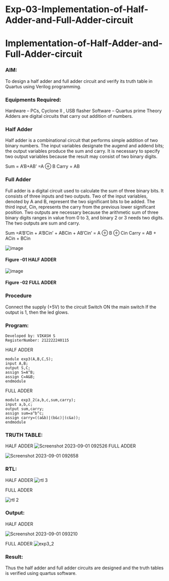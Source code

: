 # Exp-03-Implementation-of-Half-Adder-and-Full-Adder-circuit

# Implementation-of-Half-Adder-and-Full-Adder-circuit
### AIM:
To design a half adder and full adder circuit and verify its truth table in Quartus using Verilog programming.

### Equipments Required:
Hardware – PCs, Cyclone II , USB flasher
Software – Quartus prime
Theory
Adders are digital circuits that carry out addition of numbers.

### Half Adder
Half adder is a combinational circuit that performs simple addition of two binary numbers. The input variables designate the augend and addend bits; the output variables produce the sum and carry. It is necessary to specify two output variables because the result may consist of two binary digits.

Sum = A’B+AB’ =A ⊕ B Carry = AB

### Full Adder
Full adder is a digital circuit used to calculate the sum of three binary bits. It consists of three inputs and two outputs. Two of the input variables, denoted by A and B, represent the two significant bits to be added. The third input, Cin, represents the carry from the previous lower significant position. Two outputs are necessary because the arithmetic sum of three binary digits ranges in value from 0 to 3, and binary 2 or 3 needs two digits. The two outputs are sum and carry.

Sum =A’B’Cin + A’BCin’ + ABCin + AB’Cin’ = A ⊕ B ⊕ Cin Carry = AB + ACin + BCin

 ![image](https://user-images.githubusercontent.com/36288975/163552156-a13e5a56-c638-4110-97d9-8896907c8d25.png)

#### Figure -01 HALF ADDER 


![image](https://user-images.githubusercontent.com/36288975/163552057-b3547877-6d07-45b4-b7e0-bcfebfad9e1d.png)

#### Figure -02 FULL ADDER 

### Procedure

Connect the supply (+5V) to the circuit
Switch ON the main switch
If the output is 1, then the led glows.
### Program:
```
Developed by: VIKASH S
RegisterNumber: 212222240115
```
HALF ADDER
```
module exp3(A,B,C,S);
input A,B;
output S,C;
assign S=A^B;
assign C=A&B;
endmodule
```
FULL ADDER
 ```
module exp3_2(a,b,c,sum,carry);
input a,b,c;
output sum,carry;
assign sum=a^b^c;
assign carry=((a&b)|(b&c)|(c&a));
endmodule
```
### TRUTH TABLE:

HALF ADDER
![Screenshot 2023-09-01 092526](https://github.com/vikashsenthil21/Exp-02-Implementation-of-Half-Adder-and-Full-Adder-circuit/assets/119433834/bf1dd111-4d1d-4e29-84c8-d44804301ad6)
FULL ADDER

![Screenshot 2023-09-01 092658](https://github.com/vikashsenthil21/Exp-02-Implementation-of-Half-Adder-and-Full-Adder-circuit/assets/119433834/9f614dd9-ca40-4d03-b340-5dc9959450da)
### RTL:
HALF ADDER
![rtl 3](https://github.com/vikashsenthil21/Exp-02-Implementation-of-Half-Adder-and-Full-Adder-circuit/assets/119433834/d1222031-0344-4448-adbf-e2f3dbcec0ab)

FULL ADDER

![rtl 2](https://github.com/vikashsenthil21/Exp-02-Implementation-of-Half-Adder-and-Full-Adder-circuit/assets/119433834/9feb1267-36c1-4a9c-9fc8-eeaac21c47fb)



### Output:
HALF ADDER


![Screenshot 2023-09-01 093210](https://github.com/vikashsenthil21/Exp-02-Implementation-of-Half-Adder-and-Full-Adder-circuit/assets/119433834/20415589-5c70-4769-b664-3b774cb249a0)

FULL ADDER
![exp3_2](https://github.com/vikashsenthil21/Exp-02-Implementation-of-Half-Adder-and-Full-Adder-circuit/assets/119433834/ac1bf998-e34c-461a-be2c-fb73f7549e1e)



### Result:
Thus the half adder and full adder circuits are designed and the truth tables is verified using quartus software.
